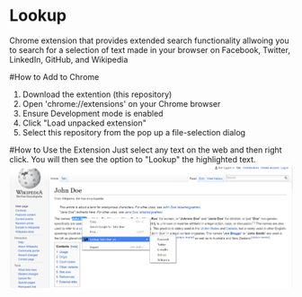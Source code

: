 # Lookup
Chrome extension that provides extended search functionality allwoing you to search for a selection of text made in your browser on Facebook, Twitter, LinkedIn, GitHub, and Wikipedia

#How to Add to Chrome
1. Download the extention (this repository)
2. Open 'chrome://extensions' on your Chrome browser
3. Ensure Development mode is enabled
4. Click "Load unpacked extension"
5. Select this repository from the pop up a file-selection dialog

#How to Use the Extension
Just select any text on the web and then right click. You will then see the option to "Lookup" the highlighted text. 
![alt tag](https://raw.githubusercontent.com/nav97/Lookup/master/res/screenshot.png)
